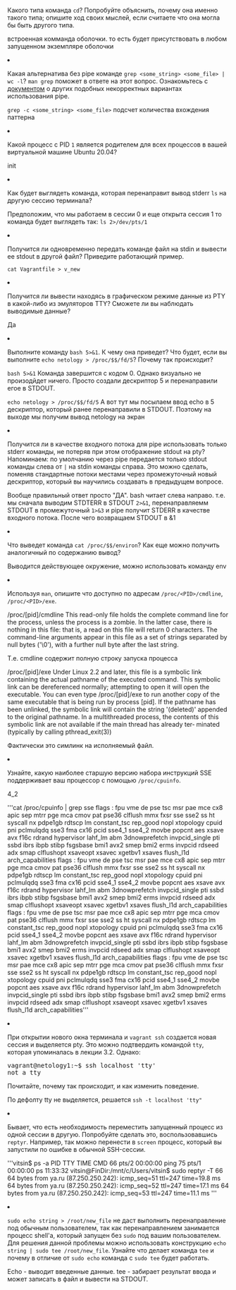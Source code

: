 <p>Какого типа команда <code>cd</code>? Попробуйте объяснить, почему она именно такого типа; опишите ход своих мыслей, если считаете что она могла бы быть другого типа.</p>
<p> встроенная комманда оболочки. то есть будет присутствовать в любом запущенном экземпляре оболочки</p>
<li>
<p>Какая альтернатива без pipe команде <code>grep &lt;some_string&gt; &lt;some_file&gt; | wc -l</code>? <code>man grep</code> поможет в ответе на этот вопрос. Ознакомьтесь с <a href="http://www.smallo.ruhr.de/award.html" rel="nofollow">документом</a> о других подобных некорректных вариантах использования pipe.</p>
</li>
<p><code>grep -c &lt;some_string&gt; &lt;some_file&gt;</code> подсчет количества вхождения паттерна</p>
<li>
<p>Какой процесс с PID <code>1</code> является родителем для всех процессов в вашей виртуальной машине Ubuntu 20.04?</p>
<p>init</p>
</li>
<li>
<p>Как будет выглядеть команда, которая перенаправит вывод stderr <code>ls</code> на другую сессию терминала?</p>
<p>Предположим, что мы работаем в сессии 0 и еще открыта сессия 1 то команда будет выглядеть так: <code>ls 2>/dev/pts/1</code>
</li>
<li>
<p>Получится ли одновременно передать команде файл на stdin и вывести ее stdout в другой файл? Приведите работающий пример.</p>
<p><code>cat Vagrantfile > v_new</code>
</li>
<li>
<p>Получится ли вывести находясь в графическом режиме данные из PTY в какой-либо из эмуляторов TTY? Сможете ли вы наблюдать выводимые данные?</p>
<p>Да</p>
</li>
<li>
<p>Выполните команду <code>bash 5&gt;&amp;1</code>. К чему она приведет? Что будет, если вы выполните <code>echo netology &gt; /proc/$$/fd/5</code>? Почему так происходит?</p>
<p><code>bash 5>&1</code> Команда завершится с кодом 0. Однако визуально не произодйдет ничего. Просто создали дескриптор 5 и перенаправили егое в STDOUT.
<p><code>echo netology > /proc/$$/fd/5</code> А вот тут мы посылаем ввод echo в 5 дескриптор, который ранее перенаправили в STDOUT. Поэтому на выходе мы получим вывод netology на экран</p>
</li>
<li>
<p>Получится ли в качестве входного потока для pipe использовать только stderr команды, не потеряв при этом отображение stdout на pty? Напоминаем: по умолчанию через pipe передается только stdout команды слева от <code>|</code> на stdin команды справа.
Это можно сделать, поменяв стандартные потоки местами через промежуточный новый дескриптор, который вы научились создавать в предыдущем вопросе.</p>
<p>Вообще правильный ответ просто "ДА". bash читает слева направо. т.е. мы сначала выводим STDTERR в STDOUT <code>2>&1</code>, перенаправляемм STDOUT в промежуточный <code>1>&3</code> и pipe получит STDERR в качестве входного потока. После чего возвращаем STDOUT в &1</p>
</li>
<li>
<p>Что выведет команда <code>cat /proc/$$/environ</code>? Как еще можно получить аналогичный по содержанию вывод?</p>
<p>Выводится действующее окружение, можно использовать команду env</p> 
</li>
<li>
<p>Используя <code>man</code>, опишите что доступно по адресам <code>/proc/&lt;PID&gt;/cmdline</code>, <code>/proc/&lt;PID&gt;/exe</code>.</p>
<p> /proc/[pid]/cmdline
              This read-only file holds the complete command line for the process, unless the process is a zombie.  In the latter case, there is nothing in this file: that is, a read on  this  file  will
              return 0 characters.  The command-line arguments appear in this file as a set of strings separated by null bytes ('\0'), with a further null byte after the last string.</p>
<p>Т.е. cmdline содержит полную строку запуска процесса</p>
<p> /proc/[pid]/exe
              Under  Linux 2.2 and later, this file is a symbolic link containing the actual pathname of the executed command.  This symbolic link can be dereferenced normally; attempting to open it will
              open the executable.  You can even type /proc/[pid]/exe to run another copy of the same executable that is being run by process [pid].  If the pathname has been unlinked, the symbolic  link
              will  contain the string '(deleted)' appended to the original pathname.  In a multithreaded process, the contents of this symbolic link are not available if the main thread has already ter‐
              minated (typically by calling pthread_exit(3))</p>
<p>Фактически это симлинк на исполняемый файл.</p>
</li>
<li>
<p>Узнайте, какую наиболее старшую версию набора инструкций SSE поддерживает ваш процессор с помощью <code>/proc/cpuinfo</code>.</p>
<p>4_2
<p>'''cat /proc/cpuinfo | grep sse
flags           : fpu vme de pse tsc msr pae mce cx8 apic sep mtrr pge mca cmov pat pse36 clflush mmx fxsr sse sse2 ss ht syscall nx pdpe1gb rdtscp lm constant_tsc rep_good nopl xtopology cpuid pni pclmulqdq
sse3 fma cx16 pcid sse4_1 sse4_2 movbe popcnt aes xsave avx f16c rdrand hypervisor lahf_lm abm 3dnowprefetch invpcid_single pti ssbd ibrs ibpb stibp fsgsbase bmi1 avx2 smep bmi2 erms invpcid rdseed adx smap clflushopt xsaveopt xsavec xgetbv1 xsaves flush_l1d arch_capabilities
flags           : fpu vme de pse tsc msr pae mce cx8 apic sep mtrr pge mca cmov pat pse36 clflush mmx fxsr sse sse2 ss ht syscall nx pdpe1gb rdtscp lm constant_tsc rep_good nopl xtopology cpuid pni pclmulqdq
sse3 fma cx16 pcid sse4_1 sse4_2 movbe popcnt aes xsave avx f16c rdrand hypervisor lahf_lm abm 3dnowprefetch invpcid_single pti ssbd ibrs ibpb stibp fsgsbase bmi1 avx2 smep bmi2 erms invpcid rdseed adx smap clflushopt xsaveopt xsavec xgetbv1 xsaves flush_l1d arch_capabilities
flags           : fpu vme de pse tsc msr pae mce cx8 apic sep mtrr pge mca cmov pat pse36 clflush mmx fxsr sse sse2 ss ht syscall nx pdpe1gb rdtscp lm constant_tsc rep_good nopl xtopology cpuid pni pclmulqdq
sse3 fma cx16 pcid sse4_1 sse4_2 movbe popcnt aes xsave avx f16c rdrand hypervisor lahf_lm abm 3dnowprefetch invpcid_single pti ssbd ibrs ibpb stibp fsgsbase bmi1 avx2 smep bmi2 erms invpcid rdseed adx smap clflushopt xsaveopt xsavec xgetbv1 xsaves flush_l1d arch_capabilities
flags           : fpu vme de pse tsc msr pae mce cx8 apic sep mtrr pge mca cmov pat pse36 clflush mmx fxsr sse sse2 ss ht syscall nx pdpe1gb rdtscp lm constant_tsc rep_good nopl xtopology cpuid pni pclmulqdq
sse3 fma cx16 pcid sse4_1 sse4_2 movbe popcnt aes xsave avx f16c rdrand hypervisor lahf_lm abm 3dnowprefetch invpcid_single pti ssbd ibrs ibpb stibp fsgsbase bmi1 avx2 smep bmi2 erms invpcid rdseed adx smap clflushopt xsaveopt xsavec xgetbv1 xsaves flush_l1d arch_capabilities'''</p>
</li>
<li>
<p>При открытии нового окна терминала и <code>vagrant ssh</code> создается новая сессия и выделяется pty. Это можно подтвердить командой <code>tty</code>, которая упоминалась в лекции 3.2. Однако:</p>
<div class="highlight highlight-source-shell position-relative" data-snippet-clipboard-copy-content="vagrant@netology1:~$ ssh localhost 'tty'
not a tty
"><pre>vagrant@netology1:<span class="pl-k">~</span>$ ssh localhost <span class="pl-s"><span class="pl-pds">'</span>tty<span class="pl-pds">'</span></span>
not a tty</pre></div>
<p>Почитайте, почему так происходит, и как изменить поведение.</p>
<p>По дефолту tty не выделяется, решается <code>ssh -t localhost 'tty"</code></p>
</li>
<li>
<p>Бывает, что есть необходимость переместить запущенный процесс из одной сессии в другую. Попробуйте сделать это, воспользовавшись <code>reptyr</code>. Например, так можно перенести в <code>screen</code> процесс, который вы запустили по ошибке в обычной SSH-сессии.</p>
</li>
<p>
'''vitsin$ ps -a
  PID TTY          TIME CMD
   66 pts/2    00:00:00 ping
   75 pts/1    00:00:00 ps
11:33:32 vitsin@FinDir:/mnt/c/Users/vitsin$ sudo reptyr -T 66
64 bytes from ya.ru (87.250.250.242): icmp_seq=51 ttl=247 time=19.8 ms
64 bytes from ya.ru (87.250.250.242): icmp_seq=52 ttl=247 time=17.1 ms
64 bytes from ya.ru (87.250.250.242): icmp_seq=53 ttl=247 time=11.1 ms
'''
</p>
<li>
<p><code>sudo echo string &gt; /root/new_file</code> не даст выполнить перенаправление под обычным пользователем, так как перенаправлением занимается процесс shell'а, который запущен без <code>sudo</code> под вашим пользователем. Для решения данной проблемы можно использовать конструкцию <code>echo string | sudo tee /root/new_file</code>. Узнайте что делает команда <code>tee</code> и почему в отличие от <code>sudo echo</code> команда с <code>sudo tee</code> будет работать.</p>
<p></p> Echo - выводит введенные данные. tee - забирает результат ввода и может записать в файл и вывести на STDOUT.
</li>


